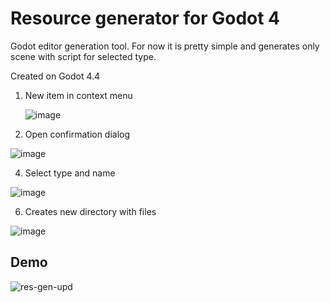 
# Resource generator for Godot 4

Godot editor generation tool. For now it is pretty simple and generates only scene with script for selected type.

Created on Godot 4.4

1) New item in context menu

   ![image](https://github.com/user-attachments/assets/fbf03d85-a02f-440f-b9ff-b75f32b96da0)

2) Open confirmation dialog

  ![image](https://github.com/user-attachments/assets/6f1ea90c-1f4a-412f-a680-c7b10a0e84e3)

4) Select type and name

  ![image](https://github.com/user-attachments/assets/8674be3d-5d88-4281-85ae-c16f10859c77)

6) Creates new directory with files

  ![image](https://github.com/user-attachments/assets/03317a32-3b1f-4e53-902a-fd414d8244e3)


## Demo
![res-gen-upd](https://github.com/user-attachments/assets/feb0aed0-8862-4cba-af8f-77402436e122)

